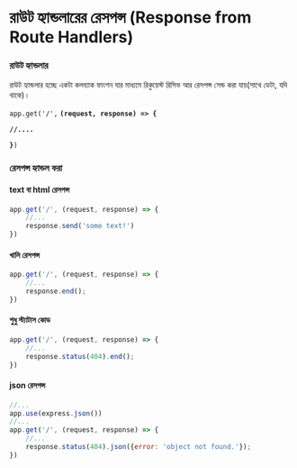 # রাউট হ্যান্ডলারের রেসপন্স \(Response from Route Handlers\)

### রাউট হ্যান্ডলার

রাউট হ্যান্ডলার হচ্ছে একটা কলব্যাক ফাংশন যার মাধ্যমে রিকুয়েস্ট রিসিভ আর রেসপন্স সেন্ড করা যায়\(সাথে ডেটা, যদি থাকে\)।

`app.get('/',` **`(request, response) => {`** 

**`//....`** 

**`}`**`)`

### রেসপন্স হ্যান্ডল করা

#### text বা html রেসপন্স

```javascript
app.get('/', (request, response) => {
    //...
    response.send('some text!')
})
```

#### খালি রেসপন্স

```javascript
app.get('/', (request, response) => {
    //...
    response.end();
})
```

#### শুধু স্ট্যাটাস কোড

```javascript
app.get('/', (request, response) => {
    //...
    response.status(404).end();
})
```

#### json রেসপন্স

```javascript
//...
app.use(express.json())
//...
app.get('/', (request, response) => {
    //...
    response.status(404).json({error: 'object not found.'});
})
```


